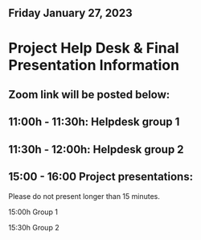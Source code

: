 ## Friday January 27, 2023

# Project Help Desk & Final Presentation Information

## Zoom link will be posted below:


## 11:00h - 11:30h: Helpdesk group 1 

## 11:30h - 12:00h: Helpdesk group 2

## 15:00 - 16:00 Project presentations:

Please do not present longer than 15 minutes. 

15:00h Group 1

15:30h Group 2
